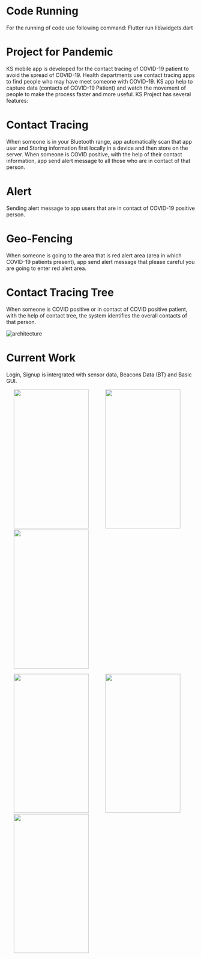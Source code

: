 # Code Running #

For the running of code use following command: Flutter run lib\widgets.dart

# Project for Pandemic #

KS mobile app is developed for the contact tracing of COVID-19 patient to avoid the spread of COVID-19. Health departments use contact tracing apps to find people who may have meet someone with COVID-19. KS app help to capture data (contacts of COVID-19 Patient) and watch the movement of people to make the process faster and more useful. KS Project has several features:

# Contact Tracing #
When someone is in your Bluetooth range, app automatically scan that app user and Storing information first locally in a device and then store on the server. When someone is COVID positive, with the help of their contact information, app send alert message to all those who are in contact of that person.

# Alert #
Sending alert message to app users that are in contact of COVID-19 positive person.

# Geo-Fencing #
When someone is going to the area that is red alert area (area in which COVID-19 patients present), app send alert message that please careful you are going to enter red alert area.

# Contact Tracing Tree #
When someone is COVID positive or in contact of COVID positive patient, with the help of contact tree, the system identifies the overall contacts of that person.

![architecture](https://github.com/user-attachments/assets/f070b659-da82-469a-845c-8aeaef6d42fc)

# Current Work #

Login, Signup is intergrated with sensor data, Beacons Data (BT) and Basic GUI. 


<p float="left">
        <img src="https://user-images.githubusercontent.com/48220392/179345468-7e2089b9-20fd-4369-ac41-65ccee4b3a8b.jpg" width="200" height="370" hspace="20" />
        <img src="https://user-images.githubusercontent.com/48220392/179345470-467dd462-f829-4418-aff2-a5a071d3c9bf.jpg" width="200" height="370" hspace="20"/>  
        <img src="https://user-images.githubusercontent.com/48220392/179345473-e6b045e5-9193-4134-bab3-aedc34e356a8.jpg" width="200" height="370" hspace="20"/>
</p>

<p float="left">  
        <img src="https://user-images.githubusercontent.com/48220392/179345474-05132bc2-8be3-461b-a23a-b8d069186a81.png" width="200" height="370" hspace="20"/>
        <img src="https://user-images.githubusercontent.com/48220392/179345476-6e068394-efc2-4fa5-99da-ce1e35f634bd.png" width="200" height="370" hspace="20"/>
        <img src="https://user-images.githubusercontent.com/48220392/179345477-551fdb8f-d275-442b-8503-496bd27ad31a.png" width="200" height="370" hspace="20"/>
</p>


